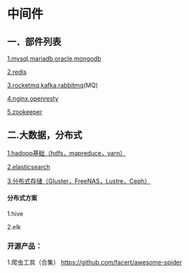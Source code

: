 # 中间件

## 一．部件列表

[1.mysql](db/mysql.md),[mariadb](db/mariadb.md),[oracle](db/oracle.md),[mongodb](db/mongodb.md)

[2.redis](redis.md)

[3.rocketmq](mq/rocketmq.md),[kafka](mq/kafka.md),[rabbitmq](mq/rabbitmq.md)(MQ)

[4.nginx](nginx.md),[openresty](openresty.md)

[5.zookeeper](zookeeper.md)
## 二.大数据，分布式

[1.hadoop基础（hdfs，mapreduce，yarn）](hadoop/index.md)

[2.elasticsearch](elasticsearch.md)

[3.分布式存储（Gluster，FreeNAS，Lustre，Ceph）](storage/index.md)

#### 分布式方案

1.hive

2.elk

### 开源产品：

1.爬虫工具（合集）
https://github.com/facert/awesome-spider

